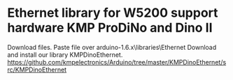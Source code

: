 Ethernet library for W5200 support hardware KMP ProDiNo and Dino II
===============
Download files. Pastе file over arduino-1.6.x\libraries\Ethernet
Download and install our library KMPDinoEthernet. https://github.com/kmpelectronics/Arduino/tree/master/KMPDinoEthernet/src/KMPDinoEthernet
